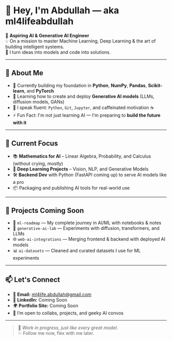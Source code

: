 # 👋 Hey, I'm Abdullah — aka ml4lifeabdullah

🎯 **Aspiring AI & Generative AI Engineer**  
💡 On a mission to master Machine Learning, Deep Learning & the art of building intelligent systems.  
🧠 I turn ideas into models and code into solutions.

---

## 🚀 About Me

- 🔭 Currently building my foundation in **Python**, **NumPy**, **Pandas**, **Scikit-learn**, and **PyTorch**  
- 🌱 Learning how to create and deploy **Generative AI models** (LLMs, diffusion models, GANs)  
- 💬 I speak fluent: `Python`, `Git`, `Jupyter`, and caffeinated motivation ☕  
- ⚡ Fun Fact: I'm not just learning AI — I'm preparing to **build the future with it**

---

## 🧠 Current Focus

- 📚 **Mathematics for AI** – Linear Algebra, Probability, and Calculus (without crying, mostly)  
- 🧪 **Deep Learning Projects** – Vision, NLP, and Generative Models  
- 🛠️ **Backend Dev** with Python (FastAPI coming up) to serve AI models like a pro  
- 📦 Packaging and publishing AI tools for real-world use

---

## 🔨 Projects Coming Soon

- 🤖 `ml-roadmap` — My complete journey in AI/ML with notebooks & notes  
- 🎨 `generative-ai-lab` — Experiments with diffusion, transformers, and LLMs  
- 🌐 `web-ai-integrations` — Merging frontend & backend with deployed AI models  
- 📊 `ai-datasets` — Cleaned and curated datasets I use for ML experiments

---

## 📫 Let's Connect

- 📩 **Email:** [ml4life.abdullah@gmail.com](mailto:ml4life.abdullah@gmail.com)  
- 🔗 **LinkedIn:** Coming Soon  
- 🌍 **Portfolio Site:** Coming Soon  
- 💬 I’m open to collabs, projects, and geeky AI convos

---

> 🚧 _Work in progress, just like every great model._  
> ✨ Follow me now, flex with me later.
